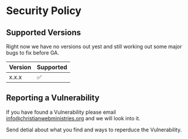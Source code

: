 # Security Policy

## Supported Versions

Right now we have no versions out yest and still working out some major bugs to fix before GA.

| Version | Supported          |
| ------- | ------------------ |
| x.x.x   | :white_check_mark: |

## Reporting a Vulnerability

If you have found a Vulnerability please email info@christianwebministries.org and we will look into it.

Send detial about what you find and ways to reperduce the Vulnerability.
